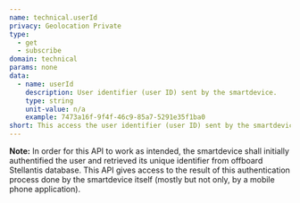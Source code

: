 ```yaml
---
name: technical.userId
privacy: Geolocation Private
type:
  - get
  - subscribe
domain: technical
params: none
data:
  - name: userId
    description: User identifier (user ID) sent by the smartdevice.
    type: string
    unit-value: n/a
    example: 7473a16f-9f4f-46c9-85a7-5291e35f1ba0
short: This access the user identifier (user ID) sent by the smartdevice..
---
```


**Note:** In order for this API to work as intended, the smartdevice shall initially  authentified the user and retrieved its unique identifier from offboard Stellantis database.
This API gives access to the result of this authentication process done by the smartdevice itself (mostly but not only, by a mobile phone application).
